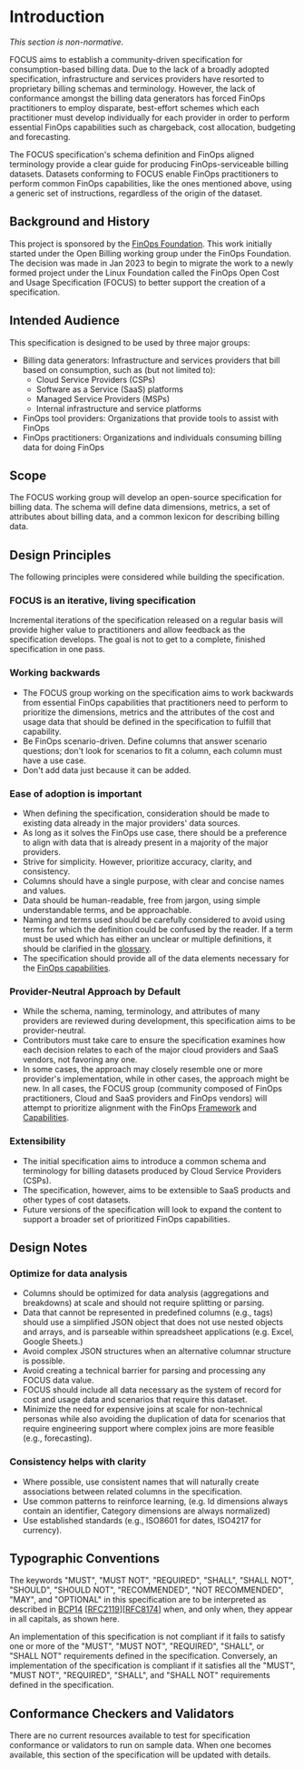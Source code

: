 # Introduction

*This section is non-normative.*

FOCUS aims to establish a community-driven specification for consumption-based billing data. Due to the lack of a broadly adopted specification, infrastructure and services providers have resorted to proprietary billing schemas and terminology. However, the lack of conformance amongst the billing data generators has forced FinOps practitioners to employ disparate, best-effort schemes which each practitioner must develop individually for each provider in order to perform essential FinOps capabilities such as chargeback, cost allocation, budgeting and forecasting.

The FOCUS specification's schema definition and FinOps aligned terminology provide a clear guide for producing FinOps-serviceable billing datasets. Datasets conforming to FOCUS enable FinOps practitioners to perform common FinOps capabilities, like the ones mentioned above, using a generic set of instructions, regardless of the origin of the dataset.

## Background and History

This project is sponsored by the [FinOps Foundation][FODO]. This work initially started under the Open Billing working group under the FinOps Foundation. The decision was made in Jan 2023 to begin to migrate the work to a newly formed project under the Linux Foundation called the FinOps Open Cost and Usage Specification (FOCUS) to better support the creation of a specification.

## Intended Audience

This specification is designed to be used by three major groups:

* Billing data generators: Infrastructure and services providers that bill based on consumption, such as (but not limited to):
  * Cloud Service Providers (CSPs)
  * Software as a Service (SaaS) platforms
  * Managed Service Providers (MSPs)
  * Internal infrastructure and service platforms
* FinOps tool providers: Organizations that provide tools to assist with FinOps
* FinOps practitioners: Organizations and individuals consuming billing data for doing FinOps

## Scope

The FOCUS working group will develop an open-source specification for billing data. The schema will define data dimensions, metrics, a set of attributes about billing data, and a common lexicon for describing billing data.

## Design Principles

The following principles were considered while building the specification.

### FOCUS is an iterative, living specification

Incremental iterations of the specification released on a regular basis will provide higher value to practitioners and allow feedback as the specification develops. The goal is not to get to a complete, finished specification in one pass. 

### Working backwards

* The FOCUS group working on the specification aims to work backwards from essential FinOps capabilities that practitioners need to perform to prioritize the dimensions, metrics and the attributes of the cost and usage data that should be defined in the specification to fulfill that capability.
* Be FinOps scenario-driven. Define columns that answer scenario questions; don't look for scenarios to fit a column, each column must have a use case.
* Don't add data just because it can be added.

### Ease of adoption is important

* When defining the specification, consideration should be made to existing data already in the major providers' data sources.
* As long as it solves the FinOps use case, there should be a preference to align with data that is already present in a majority of the major providers.
* Strive for simplicity. However, prioritize accuracy, clarity, and consistency.
* Columns should have a single purpose, with clear and concise names and values.
* Data should be human-readable, free from jargon, using simple understandable terms, and be approachable.
* Naming and terms used should be carefully considered to avoid using terms for which the definition could be confused by the reader. If a term must be used which has either an unclear or multiple definitions, it should be clarified in the [glossary](#glossary).
* The specification should provide all of the data elements necessary for the [FinOps capabilities](https://finops.org/framework/capabilities).

### Provider-Neutral Approach by Default

* While the schema, naming, terminology, and attributes of many providers are reviewed during development, this specification aims to be provider-neutral.
* Contributors must take care to ensure the specification examines how each decision relates to each of the major cloud providers and SaaS vendors, not favoring any one.
* In some cases, the approach may closely resemble one or more provider's implementation, while in other cases, the approach might be new. In all cases, the FOCUS group (community composed of FinOps practitioners, Cloud and SaaS providers and FinOps vendors) will attempt to prioritize alignment with the FinOps [Framework][FODOF] and [Capabilities][FODOFC].

### Extensibility

* The initial specification aims to introduce a common schema and terminology for billing datasets produced by Cloud Service Providers (CSPs).
* The specification, however, aims to be extensible to SaaS products and other types of cost datasets.
* Future versions of the specification will look to expand the content to support a broader set of prioritized FinOps capabilities.

## Design Notes

### Optimize for data analysis

* Columns should be optimized for data analysis (aggregations and breakdowns) at scale and should not require splitting or parsing.
* Data that cannot be represented in predefined columns (e.g., tags) should use a simplified JSON object that does not use nested objects and arrays, and is parseable within spreadsheet applications (e.g. Excel, Google Sheets.)
* Avoid complex JSON structures when an alternative columnar structure is possible.
* Avoid creating a technical barrier for parsing and processing any FOCUS data value.
* FOCUS should include all data necessary as the system of record for cost and usage data and scenarios that require this dataset.
* Minimize the need for expensive joins at scale for non-technical personas while also avoiding the duplication of data for scenarios that require engineering support where complex joins are more feasible (e.g., forecasting).

### Consistency helps with clarity

* Where possible, use consistent names that will naturally create associations between related columns in the specification.
* Use common patterns to reinforce learning, (e.g. Id dimensions always contain an identifier, Category dimensions are always normalized)
* Use established standards (e.g., ISO8601 for dates, ISO4217 for currency).

## Typographic Conventions

The keywords "MUST", "MUST NOT", "REQUIRED", "SHALL", "SHALL NOT", "SHOULD", "SHOULD NOT", "RECOMMENDED", "NOT RECOMMENDED", "MAY", and "OPTIONAL" in this specification are to be interpreted as described in [BCP14](https://tools.ietf.org/html/bcp14) [[RFC2119](https://tools.ietf.org/html/rfc2119)][[RFC8174](https://tools.ietf.org/html/rfc8174)] when, and only when, they appear in all capitals, as shown here.

An implementation of this specification is not compliant if it fails to satisfy one or more of the "MUST", "MUST NOT", "REQUIRED", "SHALL", or "SHALL NOT" requirements defined in the specification. Conversely, an implementation of the specification is compliant if it satisfies all the "MUST", "MUST NOT", "REQUIRED", "SHALL", and "SHALL NOT" requirements defined in
the specification.

## Conformance Checkers and Validators

There are no current resources available to test for specification conformance or validators to run on sample data. When one becomes available, this section of the specification will be updated with details.

[FODO]: https://www.finops.org
[FODOF]: https://www.finops.org/framework/
[FODOFC]: https://www.finops.org/framework/capabilities/
